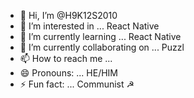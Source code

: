 - 👋 Hi, I’m @H9K12S2010
- 👀 I’m interested in ... React Native
- 🌱 I’m currently learning ... React Native
- 💞️ I’m currently collaborating on ... Puzzl
- 📫 How to reach me ... 
- 😄 Pronouns: ... HE/HIM
- ⚡ Fun fact: ... Communist ☭ 

<!---
H9K12S2010/H9K12S2010 is a ✨ special ✨ repository because its `README.md` (this file) appears on your GitHub profile.
You can click the Preview link to take a look at your changes.
--->
